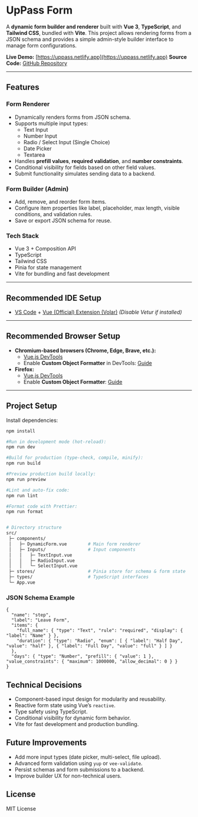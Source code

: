 # UpPass Form

A **dynamic form builder and renderer** built with **Vue 3**, **TypeScript**, and **Tailwind CSS**, bundled with **Vite**.
This project allows rendering forms from a JSON schema and provides a simple admin-style builder interface to manage form configurations.

**Live Demo:** [https://uppass.netlify.app](https://uppass.netlify.app)
**Source Code:** [GitHub Repository](https://github.com/piyushdolar/uppass-form)

---

## Features

### Form Renderer

- Dynamically renders forms from JSON schema.
- Supports multiple input types:
  - Text Input
  - Number Input
  - Radio / Select Input (Single Choice)
  - Date Picker
  - Textarea
- Handles **prefill values**, **required validation**, and **number constraints**.
- Conditional visibility for fields based on other field values.
- Submit functionality simulates sending data to a backend.

### Form Builder (Admin)

- Add, remove, and reorder form items.
- Configure item properties like label, placeholder, max length, visible conditions, and validation rules.
- Save or export JSON schema for reuse.

### Tech Stack

- Vue 3 + Composition API
- TypeScript
- Tailwind CSS
- Pinia for state management
- Vite for bundling and fast development

---

## Recommended IDE Setup

- [VS Code](https://code.visualstudio.com/) + [Vue (Official) Extension (Volar)](https://marketplace.visualstudio.com/items?itemName=Vue.volar)
  _(Disable Vetur if installed)_

---

## Recommended Browser Setup

- **Chromium-based browsers (Chrome, Edge, Brave, etc.):**
  - [Vue.js DevTools](https://chrome.google.com/webstore/detail/vuejs-devtools/nhdogjmejiglipccpnnnanhbledajbpd)
  - Enable **Custom Object Formatter** in DevTools: [Guide](http://bit.ly/object-formatters)
- **Firefox:**
  - [Vue.js DevTools](https://addons.mozilla.org/en-US/firefox/addon/vue-js-devtools/)
  - Enable **Custom Object Formatter**: [Guide](https://fxdx.dev/firefox-devtools-custom-object-formatters/)

---

## Project Setup

Install dependencies:

```bash
npm install

#Run in development mode (hot-reload):
npm run dev

#Build for production (type-check, compile, minify):
npm run build

#Preview production build locally:
npm run preview

#Lint and auto-fix code:
npm run lint

#Format code with Prettier:
npm run format


# Directory structure
src/
 ├─ components/
 │   ├─ DynamicForm.vue        # Main form renderer
 │   ├─ Inputs/                # Input components
 │   │   ├─ TextInput.vue
 │   │   ├─ RadioInput.vue
 │   │   └─ SelectInput.vue
 ├─ stores/                    # Pinia store for schema & form state
 ├─ types/                     # TypeScript interfaces
 └─ App.vue
```

### JSON Schema Example

```
{
  "name": "step",
  "label": "Leave Form",
  "items": {
    "full_name": { "type": "Text", "rule": "required", "display": { "label": "Name" } },
    "duration": { "type": "Radio", "enum": [ { "label": "Half Day", "value": "half" }, { "label": "Full Day", "value": "full" } ] }
  },
  "days": { "type": "Number", "prefill": { "value": 1 }, "value_constraints": { "maximum": 1000000, "allow_decimal": 0 } }
}
```

## Technical Decisions

- Component-based input design for modularity and reusability.
- Reactive form state using Vue’s `reactive`.
- Type safety using TypeScript.
- Conditional visibility for dynamic form behavior.
- Vite for fast development and production bundling.

## Future Improvements

- Add more input types (date picker, multi-select, file upload).
- Advanced form validation using `yup` or `vee-validate`.
- Persist schemas and form submissions to a backend.
- Improve builder UX for non-technical users.

## License

MIT License
